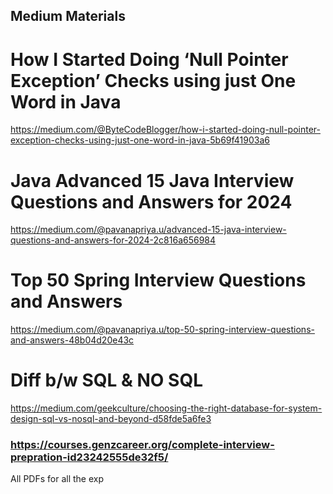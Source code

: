## Medium Materials
# How I Started Doing ‘Null Pointer Exception’ Checks using just One Word in Java
https://medium.com/@ByteCodeBlogger/how-i-started-doing-null-pointer-exception-checks-using-just-one-word-in-java-5b69f41903a6
# Java Advanced 15 Java Interview Questions and Answers for 2024
https://medium.com/@pavanapriya.u/advanced-15-java-interview-questions-and-answers-for-2024-2c816a656984

# Top 50 Spring Interview Questions and Answers
https://medium.com/@pavanapriya.u/top-50-spring-interview-questions-and-answers-48b04d20e43c

# Diff b/w SQL & NO SQL
https://medium.com/geekculture/choosing-the-right-database-for-system-design-sql-vs-nosql-and-beyond-d58fde5a6fe3

### https://courses.genzcareer.org/complete-interview-prepration-id23242555de32f5/
All PDFs for all the exp

